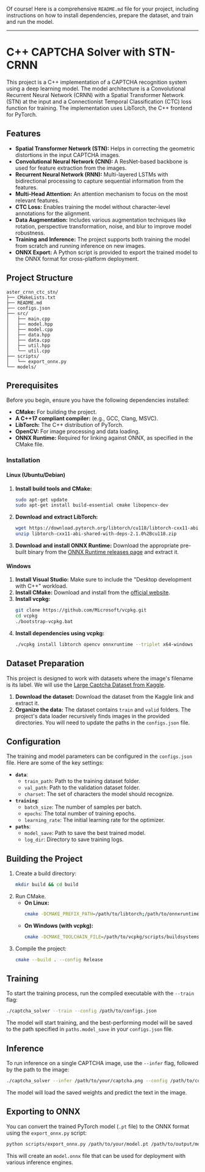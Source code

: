 Of course\! Here is a comprehensive `README.md` file for your project, including instructions on how to install dependencies, prepare the dataset, and train and run the model.

-----

# C++ CAPTCHA Solver with STN-CRNN

This project is a C++ implementation of a CAPTCHA recognition system using a deep learning model. The model architecture is a Convolutional Recurrent Neural Network (CRNN) with a Spatial Transformer Network (STN) at the input and a Connectionist Temporal Classification (CTC) loss function for training. The implementation uses LibTorch, the C++ frontend for PyTorch.

## Features

  * **Spatial Transformer Network (STN):** Helps in correcting the geometric distortions in the input CAPTCHA images.
  * **Convolutional Neural Network (CNN):** A ResNet-based backbone is used for feature extraction from the images.
  * **Recurrent Neural Network (RNN):** Multi-layered LSTMs with bidirectional processing to capture sequential information from the features.
  * **Multi-Head Attention:** An attention mechanism to focus on the most relevant features.
  * **CTC Loss:** Enables training the model without character-level annotations for the alignment.
  * **Data Augmentation:** Includes various augmentation techniques like rotation, perspective transformation, noise, and blur to improve model robustness.
  * **Training and Inference:** The project supports both training the model from scratch and running inference on new images.
  * **ONNX Export:** A Python script is provided to export the trained model to the ONNX format for cross-platform deployment.

## Project Structure

```
aster_crnn_ctc_stn/
├── CMakeLists.txt
├── README.md
├── configs.json
├── src/
│   ├── main.cpp
│   ├── model.hpp
│   ├── model.cpp
│   ├── data.hpp
│   ├── data.cpp
│   ├── util.hpp
│   └── util.cpp
├── scripts/
│   └── export_onnx.py
└── models/
```

## Prerequisites

Before you begin, ensure you have the following dependencies installed:

  * **CMake:** For building the project.
  * **A C++17 compliant compiler:** (e.g., GCC, Clang, MSVC).
  * **LibTorch:** The C++ distribution of PyTorch.
  * **OpenCV:** For image processing and data loading.
  * **ONNX Runtime:** Required for linking against ONNX, as specified in the CMake file.

### Installation

#### Linux (Ubuntu/Debian)

1.  **Install build tools and CMake:**
    ```bash
    sudo apt-get update
    sudo apt-get install build-essential cmake libopencv-dev
    ```
2.  **Download and extract LibTorch:**
    ```bash
    wget https://download.pytorch.org/libtorch/cu118/libtorch-cxx11-abi-shared-with-deps-2.1.0%2Bcu118.zip
    unzip libtorch-cxx11-abi-shared-with-deps-2.1.0%2Bcu118.zip
    ```
3.  **Download and install ONNX Runtime:**
    Download the appropriate pre-built binary from the [ONNX Runtime releases page](https://github.com/microsoft/onnxruntime/releases) and extract it.

#### Windows

1.  **Install Visual Studio:** Make sure to include the "Desktop development with C++" workload.
2.  **Install CMake:** Download and install from the [official website](https://cmake.org/download/).
3.  **Install vcpkg:**
    ```bash
    git clone https://github.com/Microsoft/vcpkg.git
    cd vcpkg
    ./bootstrap-vcpkg.bat
    ```
4.  **Install dependencies using vcpkg:**
    ```bash
    ./vcpkg install libtorch opencv onnxruntime --triplet x64-windows
    ```

## Dataset Preparation

This project is designed to work with datasets where the image's filename is its label. We will use the [Large Captcha Dataset from Kaggle](https://www.kaggle.com/datasets/akashguna/large-captcha-dataset).

1.  **Download the dataset:** Download the dataset from the Kaggle link and extract it.
2.  **Organize the data:** The dataset contains `train` and `valid` folders. The project's data loader recursively finds images in the provided directories. You will need to update the paths in the `configs.json` file.

## Configuration

The training and model parameters can be configured in the `configs.json` file. Here are some of the key settings:

  * **`data`**:
      * `train_path`: Path to the training dataset folder.
      * `val_path`: Path to the validation dataset folder.
      * `charset`: The set of characters the model should recognize.
  * **`training`**:
      * `batch_size`: The number of samples per batch.
      * `epochs`: The total number of training epochs.
      * `learning_rate`: The initial learning rate for the optimizer.
  * **`paths`**:
      * `model_save`: Path to save the best trained model.
      * `log_dir`: Directory to save training logs.

## Building the Project

1.  Create a build directory:
    ```bash
    mkdir build && cd build
    ```
2.  Run CMake.
      * **On Linux:**
        ```bash
        cmake -DCMAKE_PREFIX_PATH=/path/to/libtorch;/path/to/onnxruntime ..
        ```
      * **On Windows (with vcpkg):**
        ```bash
        cmake -DCMAKE_TOOLCHAIN_FILE=/path/to/vcpkg/scripts/buildsystems/vcpkg.cmake ..
        ```
3.  Compile the project:
    ```bash
    cmake --build . --config Release
    ```

## Training

To start the training process, run the compiled executable with the `--train` flag:

```bash
./captcha_solver --train --config /path/to/configs.json
```

The model will start training, and the best-performing model will be saved to the path specified in `paths.model_save` in your `configs.json` file.

## Inference

To run inference on a single CAPTCHA image, use the `--infer` flag, followed by the path to the image:

```bash
./captcha_solver --infer /path/to/your/captcha.png --config /path/to/configs.json
```

The model will load the saved weights and predict the text in the image.

## Exporting to ONNX

You can convert the trained PyTorch model (`.pt` file) to the ONNX format using the `export_onnx.py` script:

```bash
python scripts/export_onnx.py /path/to/your/model.pt /path/to/output/model.onnx
```

This will create an `model.onnx` file that can be used for deployment with various inference engines.